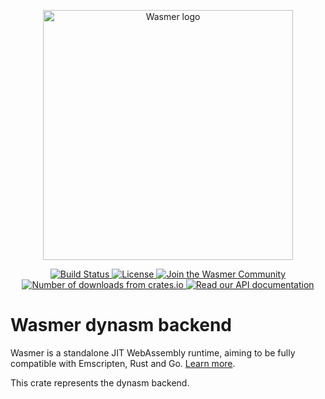 <p align="center">
  <a href="https://wasmer.io" target="_blank" rel="noopener noreferrer">
    <img width="400" src="https://raw.githubusercontent.com/wasmerio/wasmer/master/logo.png" alt="Wasmer logo">
  </a>
</p>

<p align="center">
  <a href="https://circleci.com/gh/wasmerio/wasmer/">
    <img src="https://img.shields.io/circleci/project/github/wasmerio/wasmer/master.svg" alt="Build Status">
  </a>
  <a href="https://github.com/wasmerio/wasmer/blob/master/LICENSE">
    <img src="https://img.shields.io/github/license/wasmerio/wasmer.svg" alt="License">
  </a>
  <a href="https://spectrum.chat/wasmer">
    <img src="https://withspectrum.github.io/badge/badge.svg" alt="Join the Wasmer Community">
  </a>
  <a href="https://crates.io/crates/wasmer-dynasm-backend">
    <img src="https://img.shields.io/crates/d/wasmer-dynasm-backend.svg" alt="Number of downloads from crates.io">
  </a>
  <a href="https://docs.rs/wasmer-dynasm-backend">
    <img src="https://docs.rs/wasmer-dynasm-backend/badge.svg" alt="Read our API documentation">
  </a>
</p>

# Wasmer dynasm backend

Wasmer is a standalone JIT WebAssembly runtime, aiming to be fully
compatible with Emscripten, Rust and Go. [Learn
more](https://github.com/wasmerio/wasmer).

This crate represents the dynasm backend.
